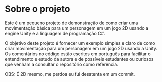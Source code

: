 # Sobre  o projeto
Este é um pequeno projeto de demonstração de como criar uma movimentação básica para um personagem em um jogo 2D usando a engine Unity e a linguagem de programação C#.

O objetivo deste projeto é fornecer um exemplo simples e claro de como criar movimentação para um personagem em um jogo 2D usando a Unity. Os comentários no código estão escritos em português para facilitar o entendimento e estudo da autora e de possíveis estudantes ou curiosos que venham a consultar o repositório como referência.

OBS: É 2D mesmo, me perdoa eu fui desatenta em um commit.
